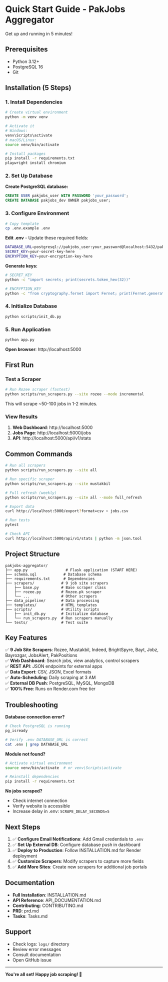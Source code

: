 # Quick Start Guide - PakJobs Aggregator

Get up and running in 5 minutes!

## Prerequisites

- Python 3.12+
- PostgreSQL 16
- Git

## Installation (5 Steps)

### 1. Install Dependencies

```bash
# Create virtual environment
python -m venv venv

# Activate it
# Windows:
venv\Scripts\activate
# macOS/Linux:
source venv/bin/activate

# Install packages
pip install -r requirements.txt
playwright install chromium
```

### 2. Set Up Database

**Create PostgreSQL database:**
```sql
CREATE USER pakjobs_user WITH PASSWORD 'your_password';
CREATE DATABASE pakjobs_dev OWNER pakjobs_user;
```

### 3. Configure Environment

```bash
# Copy template
cp .env.example .env
```

**Edit .env** - Update these required fields:
```bash
DATABASE_URL=postgresql://pakjobs_user:your_password@localhost:5432/pakjobs_dev
SECRET_KEY=your-secret-key-here
ENCRYPTION_KEY=your-encryption-key-here
```

**Generate keys:**
```bash
# SECRET_KEY
python -c "import secrets; print(secrets.token_hex(32))"

# ENCRYPTION_KEY  
python -c "from cryptography.fernet import Fernet; print(Fernet.generate_key().decode())"
```

### 4. Initialize Database

```bash
python scripts/init_db.py
```

### 5. Run Application

```bash
python app.py
```

**Open browser**: http://localhost:5000

## First Run

### Test a Scraper

```bash
# Run Rozee scraper (fastest)
python scripts/run_scrapers.py --site rozee --mode incremental
```

This will scrape ~50-100 jobs in 1-2 minutes.

### View Results

1. **Web Dashboard**: http://localhost:5000
2. **Jobs Page**: http://localhost:5000/jobs
3. **API**: http://localhost:5000/api/v1/stats

## Common Commands

```bash
# Run all scrapers
python scripts/run_scrapers.py --site all

# Run specific scraper
python scripts/run_scrapers.py --site mustakbil

# Full refresh (weekly)
python scripts/run_scrapers.py --site all --mode full_refresh

# Export data
curl http://localhost:5000/export?format=csv > jobs.csv

# Run tests
pytest

# Check API
curl http://localhost:5000/api/v1/stats | python -m json.tool
```

## Project Structure

```
pakjobs-aggregator/
├── app.py                 # Flask application (START HERE)
├── schema.sql            # Database schema
├── requirements.txt      # Dependencies
├── scrapers/            # 9 job site scrapers
│   ├── base.py          # Base scraper class
│   ├── rozee.py         # Rozee.pk scraper
│   └── ...              # Other scrapers
├── data_pipeline/       # Data processing
├── templates/           # HTML templates
├── scripts/             # Utility scripts
│   ├── init_db.py       # Initialize database
│   └── run_scrapers.py  # Run scrapers manually
└── tests/               # Test suite
```

## Key Features

✅ **9 Job Site Scrapers**: Rozee, Mustakbil, Indeed, BrightSpyre, Bayt, Jobz, Bayrozgar, JobsAlert, PakPositions  
✅ **Web Dashboard**: Search jobs, view analytics, control scrapers  
✅ **REST API**: JSON endpoints for external apps  
✅ **Data Export**: CSV, JSON, Excel formats  
✅ **Auto-Scheduling**: Daily scraping at 3 AM  
✅ **External DB Push**: PostgreSQL, MySQL, MongoDB  
✅ **100% Free**: Runs on Render.com free tier

## Troubleshooting

**Database connection error?**
```bash
# Check PostgreSQL is running
pg_isready

# Verify .env DATABASE_URL is correct
cat .env | grep DATABASE_URL
```

**Module not found?**
```bash
# Activate virtual environment
source venv/bin/activate  # or venv\Scripts\activate

# Reinstall dependencies
pip install -r requirements.txt
```

**No jobs scraped?**
- Check internet connection
- Verify website is accessible
- Increase delay in .env: `SCRAPE_DELAY_SECONDS=5`

## Next Steps

1. ✅ **Configure Email Notifications**: Add Gmail credentials to `.env`
2. ✅ **Set Up External DB**: Configure database push in dashboard
3. ✅ **Deploy to Production**: Follow INSTALLATION.md for Render deployment
4. ✅ **Customize Scrapers**: Modify scrapers to capture more fields
5. ✅ **Add More Sites**: Create new scrapers for additional job portals

## Documentation

- **Full Installation**: INSTALLATION.md
- **API Reference**: API_DOCUMENTATION.md
- **Contributing**: CONTRIBUTING.md
- **PRD**: prd.md
- **Tasks**: Tasks.md

## Support

- Check logs: `logs/` directory
- Review error messages
- Consult documentation
- Open GitHub issue

---

**You're all set! Happy job scraping! 🚀**
